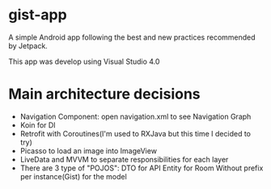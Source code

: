 # gist-app
A simple Android app following the best and new practices recommended by Jetpack. 

This app was develop using Visual Studio 4.0

# Main architecture decisions

- Navigation Component: open navigation.xml to see Navigation Graph
- Koin for DI  
- Retrofit with Coroutines(I'm used to RXJava but this time I decided to try)
- Picasso to load an image into ImageView
- LiveData and MVVM to separate responsibilities for each layer
- There are 3 type of "POJOS":
    DTO for API
    Entity for Room
    Without prefix per instance(Gist) for the model

